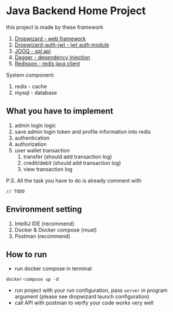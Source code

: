 # Java Backend Home Project
this project is made by these framework
1. [Dropwizard - web framework](https://www.dropwizard.io/1.3.5/docs/getting-started.html)
2. [Dropwizard-auth-jwt - jwt auth module](https://github.com/ToastShaman/dropwizard-auth-jwt)
3. [JOOQ - sql api](https://www.jooq.org/)
4. [Dagger - dependency injection](https://github.com/google/dagger)
5. [Redisson - redis java client](https://github.com/redisson/redisson)


System component:
1. redis - cache
2. mysql - database


## What you have to implement
1. admin login logic
2. save admin login token and profile information into redis 
3. authentication
4. authorization
5. user wallet transaction
    1. transfer (should add transaction log)
    2. credit/debit  (should add transaction log)
    3. view transaction log
    
P.S. All the task you have to do is already comment with 
```
// TODO
```

## Environment setting
1. IntelliJ IDE (recommend)
2. Docker & Docker compose (must)
3. Postman (recommend)

## How to run
* run docker compose in terminal
```
docker-compose up -d
```
* run project with your run configuration, pass `server` in program argument (please see dropwizard launch configuration)
* call API with postman to verify your code works very well